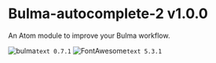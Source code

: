 # Bulma-autocomplete-2 v1.0.0
An Atom module to improve your Bulma workflow.

![bulma](https://bulma.io/images/bulma-logo.png)```text 0.7.1```
![FontAwesome](https://upload.wikimedia.org/wikipedia/commons/thumb/5/5f/Font_Awesome_logomark_blue.svg/220px-Font_Awesome_logomark_blue.svg.png)```text 5.3.1```
